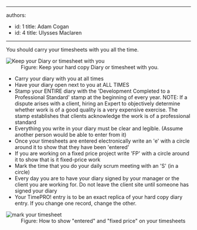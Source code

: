 

---
authors:
  - id: 1
    title: Adam Cogan
  - id: 4
    title: Ulysses Maclaren
---




<span class='intro'> You should carry your timesheets with you all the time. </span>

<dl class="image"><dt>
      <img alt="Keep your Diary or timesheet with you" src="/Management/Rules-to-Better-Timesheets/PublishingImages/diary.jpg" />
   </dt><dd>Figure&#58; Keep your hard copy Diary or timesheet with you.</dd></dl><ul><li>Carry your diary with you at all times</li><li>Have your diary open next to you at ALL TIMES</li><li>Stamp your ENTIRE diary with the 'Development Completed to a Professional Standard' stamp at the beginning of every year. NOTE&#58; If a dispute arises with a client, hiring an Expert to objectively determine whether work is of a good quality is a very expensive exercise. The stamp establishes that clients acknowledge the work is of a professional standard</li><li>Everything you write in your diary must be clear and legible. (Assume another person would be able to enter from it)</li><li>Once your timesheets are entered electronically write an 'e' with a circle around it to show that they have been 'entered'</li><li>If you are working on a fixed price project write 'FP' with a circle around it to show that is it fixed-price work</li><li>Mark the time that you do your daily scrum meeting with an 'S' (in a circle)</li><li>Every day you are to have your diary signed by your manager or the client you are working for. Do not leave the client site until someone has signed your diary</li><li>Your TimePRO! entry is to be an exact replica of your hard copy diary entry. If you change one record, change the other.</li></ul><dl class="image"><dt><img alt="mark your timesheet" src="/Management/Rules-to-Better-Timesheets/PublishingImages/timesheets-marks.jpg" />
</dt><dd>Figure&#58; How to show &quot;entered&quot; and &quot;fixed price&quot; on your timesheets</dd></dl>


